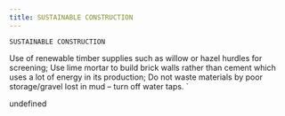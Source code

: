 ```yaml
---
title: SUSTAINABLE CONSTRUCTION
---
```

`SUSTAINABLE CONSTRUCTION`

Use of renewable timber supplies such as willow or hazel hurdles for screening;
Use lime mortar to build brick walls rather than cement which uses a lot of energy in its production;
Do not waste materials by poor storage/gravel lost in mud – turn off water taps.
`

undefined